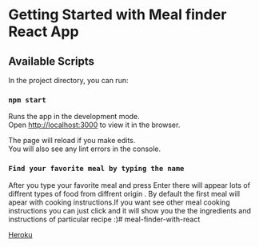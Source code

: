 # Getting Started with Meal finder React App


## Available Scripts

In the project directory, you can run:

### `npm start`

Runs the app in the development mode.\
Open [http://localhost:3000](http://localhost:3000) to view it in the browser.

The page will reload if you make edits.\
You will also see any lint errors in the console.
### `Find your favorite meal by typing the name`
 After you type your favorite meal and press Enter there will appear lots of diffrent types of food from diffrent origin .
 By default the first meal will apear with cooking instructions.If you want see other meal cooking instructions you can just click and it will show you the the ingredients and instructions of particular recipe :)# meal-finder-with-react

[Heroku ](https://meal-finder-with-react.herokuapp.com/)

